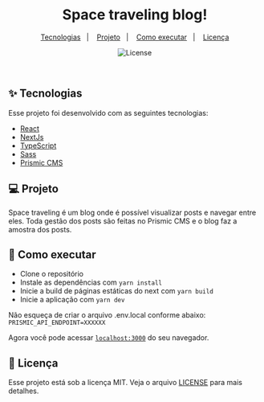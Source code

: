 <h1 align="center">
  Space traveling blog!
</h1>

<p align="center">
  <a href="#-tecnologias">Tecnologias</a>&nbsp;&nbsp;&nbsp;|&nbsp;&nbsp;&nbsp;
  <a href="#-projeto">Projeto</a>&nbsp;&nbsp;&nbsp;|&nbsp;&nbsp;&nbsp;
  <a href="#-como-executar">Como executar</a>&nbsp;&nbsp;&nbsp;|&nbsp;&nbsp;&nbsp;
  <a href="#-licença">Licença</a>
</p>

<p align="center">
  <img alt="License" src="https://img.shields.io/static/v1?label=license&message=MIT&color=8257E5&labelColor=000000">
</p>

<br>

## ✨ Tecnologias

Esse projeto foi desenvolvido com as seguintes tecnologias:

- [React](https://reactjs.org)
- [NextJs](https://nextjs.org/)
- [TypeScript](https://www.typescriptlang.org/)
- [Sass](https://sass-lang.com/)
- [Prismic CMS](https://prismic.io/)

## 💻 Projeto

Space traveling é um blog onde é possível visualizar posts e navegar entre eles. Toda gestão dos posts são feitas no Prismic CMS e o blog faz a amostra dos posts.

## 🚀 Como executar

- Clone o repositório
- Instale as dependências com `yarn install`
- Inicie a build de páginas estáticas do next com `yarn build`
- Inicie a aplicação com `yarn dev`

Não esqueça de criar o arquivo .env.local conforme abaixo:
```PRISMIC_API_ENDPOINT=XXXXXX```

Agora você pode acessar [`localhost:3000`](http://localhost:3000) do seu navegador.

## 📄 Licença

Esse projeto está sob a licença MIT. Veja o arquivo [LICENSE](LICENSE.md) para mais detalhes.
